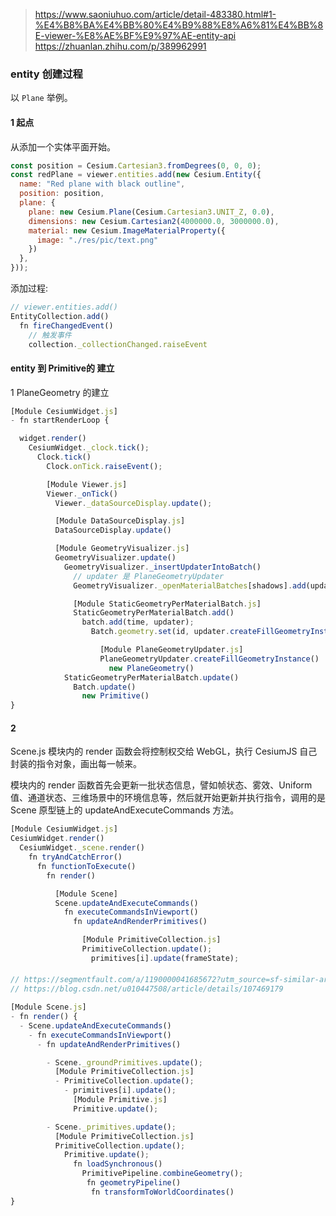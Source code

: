 > https://www.saoniuhuo.com/article/detail-483380.html#1-%E4%B8%BA%E4%BB%80%E4%B9%88%E8%A6%81%E4%BB%8E-viewer-%E8%AE%BF%E9%97%AE-entity-api
https://zhuanlan.zhihu.com/p/389962991


### entity 创建过程
以 `Plane` 举例。

#### 1 起点

从添加一个实体平面开始。
```js
const position = Cesium.Cartesian3.fromDegrees(0, 0, 0);
const redPlane = viewer.entities.add(new Cesium.Entity({
  name: "Red plane with black outline",
  position: position,
  plane: {
    plane: new Cesium.Plane(Cesium.Cartesian3.UNIT_Z, 0.0),
    dimensions: new Cesium.Cartesian2(4000000.0, 3000000.0),
    material: new Cesium.ImageMaterialProperty({
      image: "./res/pic/text.png"
    })
  },
}));
```

添加过程:
```js
// viewer.entities.add()
EntityCollection.add()
  fn fireChangedEvent()
    // 触发事件
    collection._collectionChanged.raiseEvent
```

#### entity 到 Primitive的 建立
1 PlaneGeometry 的建立

```js
[Module CesiumWidget.js]
- fn startRenderLoop {

  widget.render()
    CesiumWidget._clock.tick();
      Clock.tick()
        Clock.onTick.raiseEvent();

        [Module Viewer.js]
        Viewer._onTick()
          Viewer._dataSourceDisplay.update();

          [Module DataSourceDisplay.js]
          DataSourceDisplay.update()

          [Module GeometryVisualizer.js]
          GeometryVisualizer.update()
            GeometryVisualizer._insertUpdaterIntoBatch()
              // updater 是 PlaneGeometryUpdater
              GeometryVisualizer._openMaterialBatches[shadows].add(updater);

              [Module StaticGeometryPerMaterialBatch.js]
              StaticGeometryPerMaterialBatch.add()
                batch.add(time, updater);
                  Batch.geometry.set(id, updater.createFillGeometryInstance());

                    [Module PlaneGeometryUpdater.js]
                    PlaneGeometryUpdater.createFillGeometryInstance()
                      new PlaneGeometry()
            StaticGeometryPerMaterialBatch.update()
              Batch.update()
                new Primitive()
}
```

#### 2
Scene.js 模块内的 render 函数会将控制权交给 WebGL，执行 CesiumJS 自己封装的指令对象，画出每一帧来。

模块内的 render 函数首先会更新一批状态信息，譬如帧状态、雾效、Uniform 值、通道状态、三维场景中的环境信息等，然后就开始更新并执行指令，调用的是 Scene 原型链上的 updateAndExecuteCommands 方法。
```js
[Module CesiumWidget.js]
CesiumWidget.render()
  CesiumWidget._scene.render()
    fn tryAndCatchError()
      fn functionToExecute()
        fn render()

          [Module Scene]
          Scene.updateAndExecuteCommands()
            fn executeCommandsInViewport()
              fn updateAndRenderPrimitives()

                [Module PrimitiveCollection.js]
                PrimitiveCollection.update();
                  primitives[i].update(frameState);
```


####

```js
// https://segmentfault.com/a/1190000041685672?utm_source=sf-similar-article
// https://blog.csdn.net/u010447508/article/details/107469179

[Module Scene.js]
- fn render() {
  - Scene.updateAndExecuteCommands()
    - fn executeCommandsInViewport()
      - fn updateAndRenderPrimitives()

        - Scene._groundPrimitives.update();
          [Module PrimitiveCollection.js]
          - PrimitiveCollection.update();
            - primitives[i].update();
              [Module Primitive.js]
              Primitive.update();

        - Scene._primitives.update();
          [Module PrimitiveCollection.js]
          PrimitiveCollection.update();
            Primitive.update();
              fn loadSynchronous()
                PrimitivePipeline.combineGeometry();
                 fn geometryPipeline()
                  fn transformToWorldCoordinates()
}

```
